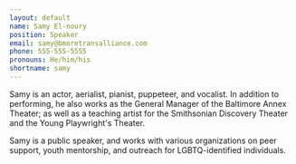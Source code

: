 ```yaml
---
layout: default
name: Samy El-noury
position: Speaker
email: samy@bmoretransalliance.com
phone: 555-555-5555
pronouns: He/him/his
shortname: samy
---
```


Samy is an actor, aerialist, pianist, puppeteer, and vocalist. In addition to performing, he also works as the General Manager of the Baltimore Annex Theater; as well as a teaching artist for the Smithsonian Discovery Theater and the Young Playwright's Theater.

Samy is a public speaker, and works with various organizations on peer support, youth mentorship, and outreach for LGBTQ-identified individuals.
